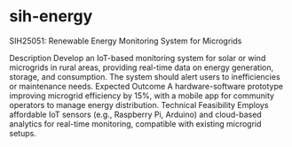 # sih-energy

SIH25051: Renewable Energy Monitoring System for Microgrids

Description
Develop an IoT-based monitoring system for solar or wind microgrids in rural areas, providing real-time data on energy generation, storage, and consumption. The system should alert users to inefficiencies or maintenance needs. Expected Outcome A hardware-software prototype improving microgrid efficiency by 15%, with a mobile app for community operators to manage energy distribution. Technical Feasibility Employs affordable IoT sensors (e.g., Raspberry Pi, Arduino) and cloud-based analytics for real-time monitoring, compatible with existing microgrid setups.
